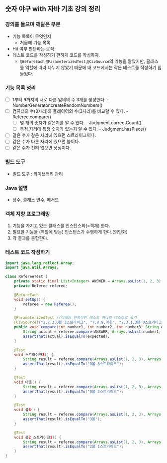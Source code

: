 ## 숫자 야구 with 자바 기초 강의 정리

### 강의를 들으며 깨달은 부분

* 기능 목록이 무엇인지
    * 처음에 기능 목록
* Hit 여부 판단하는 로직
* 테스트 코드를 작성하기 편하게 코드를 작성하자.
  * `@BeforeEach`,`@ParameterizedTest`,`@CsvSource`의 기능을 알았지만, 클래스를 역할에 따라 나누지 않았기 때문에 내 코드에서는 작은 테스트를 작성하기 힘들었다.


### 기능 목록 정리

- [ ] 1부터 9까지의 서로 다른 임의의 수 3개를 생성한다. - NumberGenerator.createRandomNumbers()
- [ ] 컴퓨터의 수(3자리)와 플레이어의 수(3자리)를 비교할 수 있다. - Referee.compare()
    - [ ] 몇 개의 숫자가 같은지를 알 수 있다. - Judgment.correctCount()
    - [ ] 특정 자리에 특정 숫자가 있는지 알 수 있다. - Judgment.hasPlace()
- [ ] 같은 수가 같은 자리에 있으면 스트라이크이다.
- [ ] 같은 수가 다른 자리에 있으면 볼이다.
- [ ] 같은 수가 전혀 없으면 낫싱이다.

### 빌드 도구

- 빌드 도구 : 라이브러리 관리

### Java 설명

- 상수, 클래스 변수, 메서드

### 객체 지향 프로그래밍

1. 기능을 가지고 있는 클래스를 인스턴스화(=객체) 한다.
2. 필요한 기능을 (역할에 맞는) 인스턴스가 수행하게 한다.(의인화)
3. 각 결과를 종합한다.

### 테스트 코드 작성하기

```java
import java.lang.reflect.Array;
import java.util.Arrays;

class RefereeTest {
    private static final List<Integer> ANSWER = Arrays.asList(1, 2, 3);
    private Referee referee;

    @BeforeEach
    void setUp() {
        referee = new Referee();
    }

    @ParameterizedTest //아래의 반복적인 테스트 하나의 테스트로 묶기
    @CsvSource({"1,2,3,0볼 3스트라이크", "7,8,9,아웃", "2,3,1,3볼 0스트라이크", "1,3,2,2볼 1스트라이크"})
    public void compare(int number1, int number2, int number3, String expected) {
        String actual = referee.compare(ANSWER, Arrays.asList(number1, number2, number3));
        assertThat(actual).isEqualTo(expected);
    }

    @Test
    void 스트라이크3() {
        String result = referee.compare(Arrays.asList(1, 2, 3), Arrays.asList(1, 2, 3));
        assertThat(result).isEqualTo("0볼 3스트라이크");
    }

    @Test
    void 아웃() {
        String result = referee.compare(Arrays.asList(1, 2, 3), Arrays.asList(7, 8, 9));
        assertThat(result).isEqualTo("0볼 3스트라이크");
    }

    @Test
    void 볼3() {
        String result = referee.compare(Arrays.asList(1, 2, 3), Arrays.asList(2, 3, 1));
        assertThat(result).isEqualTo("3볼");
    }

    @Test
    void 볼2_스트라이크1() {
        String result = referee.compare(Arrays.asList(1, 2, 3), Arrays.asList(3, 2, 1));
        assertThat(result).isEqualTo("2볼 1스트라이크");
    }
}
```
